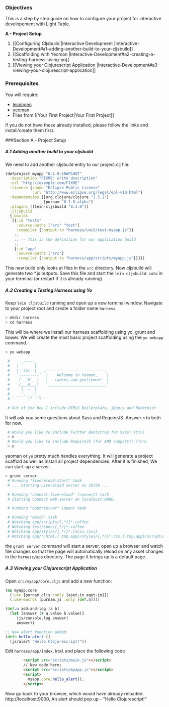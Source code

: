### Objectives ###

This is a step by step guide on how to configure your project for interactive developement with Light Table. 

**A - Project Setup**
  1. [[Configuring Cljsbuild |Interactive Development |Interactive-Development#a1-adding-another-build-to-your-cljsbuild]]
  2. [[Scaffolding with Yeoman |Interactive-Development#a2-creating-a-testing-harness-using-yo]]
  3. [[Viewing your Clojurescript Application |Interactive-Development#a3-viewing-your-clojurescript-application]]

### Prerequisites ###

You will require:

- [leiningen](https://github.com/technomancy/leiningen)
- [yeoman](http://yeoman.io/)
- Files from [[Your First Project|Your First Project]]

If you do not have these already installed, please follow the links and install/create them first.

###Section A - Project Setup

##### A.1 Adding another build to your cljsbuild

We need to add another cljsbuild entry to our project.clj file:

```clojure
(defproject myapp "0.1.0-SNAPSHOT"
  :description "FIXME: write description"
  :url "http://example.com/FIXME"
  :license {:name "Eclipse Public License"
            :url "http://www.eclipse.org/legal/epl-v10.html"}
  :dependencies [[org.clojure/clojure "1.5.1"]
                 [purnam "0.1.0-alpha"]
  :plugins [[lein-cljsbuild "0.3.0"]]
  :cljsbuild    
  {:builds
   [{:id "tests"
     :source-paths ["src" "test"]
     :compiler {:output-to "harness/unit/test-myapp.js"}}
    ;;
    ;; -- This is the definition for our application build
    ;;
    {:id "app"
     :source-paths ["src"]
     :compiler {:output-to "harness/app/scripts/myapp.js"}}]})
```

This new build only looks at files in the `src` directory. Now cljsbuild will generate two *.js outputs. Save this file and start the `lein cljsbuild auto` in your terminal (or restart if it is already running).

##### A.2 Creating a Testing Harness using Yo

Keep `lein cljsbuild` running and open up a new terminal window. Navigate to your project root and create a folder name `harness`. 

```bash
> mkdir harness
> cd harness
```
This will be where we install our harness scaffolding using yo, grunt and bower. We will create the most basic project scaffolding using the `yo webapp` command.
```bash
> yo webapp

 #     _-----_
 #   |       |
 #   |--(o)--|   .--------------------------.
 #   `---------´  |    Welcome to Yeoman,    |
 #    ( _´U`_ )   |   ladies and gentlemen!  |
 #    /___A___\   '__________________________'
 #     |  ~  |
 #   __'.___.'__
 # ´   `  |° ´ Y `

 # Out of the box I include HTML5 Boilerplate, jQuery and Modernizr.
```
It will ask you some questions about Sass and RequireJS. Answer `n` to both for now.
```bash
 # Would you like to include Twitter Bootstrap for Sass? (Y/n) 
 > n
 # Would you like to include RequireJS (for AMD support)? (Y/n) 
 > n
```
yeoman or `yo` pretty much handles everything. It will generate a project scaffold as well as install all project dependencies. After it is finished, We can start-up a server.
```bash
> grunt server
 # Running "livereload-start" task
 # ... Starting Livereload server on 35729 ...

 # Running "connect:livereload" (connect) task
 # Starting connect web server on localhost:9000.

 # Running "open:server" (open) task

 # Running "watch" task
 # Watching app/scripts/{,*/}*.coffee
 # Watching test/spec/{,*/}*.coffee
 # Watching app/styles/{,*/}*.{scss,sass}
 # Watching app/*.html,{.tmp,app}/styles/{,*/}*.css,{.tmp,app}/scripts/{,*/}*.js,app/images/{,*/}*.{png,jpg,jpeg,gif,webp,svg}
```
the `grunt server` command will start a server, open up a browser and watch file changes so that the page will automatically reload on any asset changes in the `harness/app` directory. The page it brings up is a default page.

##### A.3 Viewing your Clojurescript Application

Open `src/myapp/core.cljs` and add a new function:
```clojure
(ns myapp.core
  (:use [purnam.cljs :only [aset-in aget-in]])
  (:use-macros [purnam.js :only [def.n]]))

(def.n add-and-log [a b]
  (let [answer (+ a.value b.value)]
     (js/console.log answer)
     answer))

;; New alert function added
(defn hello-alert []
  (js/alert "Hello Clojurescript!"))
```

Edit `harness/app/index.html` and place the following code

```html
        <script src="scripts/main.js"></script>
        // New code here:
        <script src="scripts/myapp.js"></script>
        <script>
          myapp.core.hello_alert();
        </script>
```

Now go back to your browser, which would have already reloaded. http://localhost:9000, An alert should pop up - "Hello Clojurescript!"

